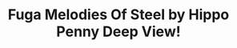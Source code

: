 ---
title: Fuga Melodies Of Steel by Hippo Penny Deep View!
layout: scoredetail
permalink: /meta-score/fuga-melodies-of-steel
header:
  teaser: /assets/images/fuga-melodies-of-steel.jpg
  video:
    id: BFGO3bHkNB4
    provider: youtube
---